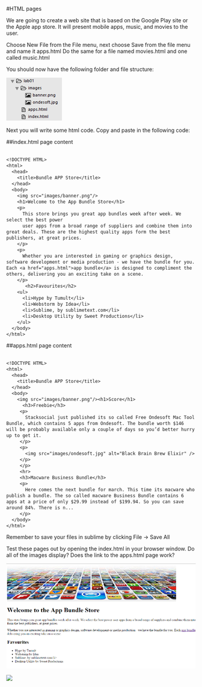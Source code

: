 #HTML pages

We are going to create a web site that is based on the Google Play site or the Apple app store. It will present mobile apps, music, and movies to the user.

Choose New File from the File menu, next choose Save from the file menu and name it apps.html
Do the same for a file named movies.html and one called music.html

You should now have the following folder and file structure:

![](./img/05.png)

Next you will write some html code. Copy and paste in the following code:

##index.html page content

~~~

<!DOCTYPE HTML>
<html>
  <head>
    <title>Bundle APP Store</title>
  </head>
  <body>
    <img src="images/banner.png"/>
    <h1>Welcome to the App Bundle Store</h1>
    <p>
      This store brings you great app bundles week after week. We select the best power 
      user apps from a broad range of suppliers and combine them into great deals. These are the highest quality apps form the best publishers, at great prices.  
    </p>
    <p>
      Whether you are interested in gaming or graphics design, software development or media production - we have the bundle for you. Each <a href="apps.html">app bundle</a> is designed to compliment the others, delivering you an exciting take on a scene.  
    </p>
       <h2>Favourites</h2>
    <ul>
      <li>Hype by Tumult</li>
      <li>Webstorm by Idea</li>
      <li>Sublime, by sublimetext.com</li>
      <li>Desktop Utility by Sweet Productions</li>
    </ul>
  </body>
</html>

~~~

##apps.html page content

~~~

<!DOCTYPE HTML>
<html>
  <head>
    <title>Bundle APP Store</title>
  </head>
  <body>
    <img src="images/banner.png"/><h1>Score</h1>
      <h3>Freebie</h3>
     <p>
       Stacksocial just published its so called Free Ondesoft Mac Tool Bundle, which contains 5 apps from Ondesoft. The bundle worth $146 will be probably available only a couple of days so you’d better hurry up to get it.
     </p>
     <p>
       <img src="images/ondesoft.jpg" alt="Black Brain Brew Elixir" />
     </p>
     </p>
     <hr>
     <h3>Macware Business Bundle</h3>
     <p>
       Here comes the next bundle for march. This time its macware who publish a bundle. The so called macware Business Bundle contains 6 apps at a price of only $29.99 instead of $199.94. So you can save around 84%. There is n...
     </p>
  </body>
</html>

~~~

Remember to save your files in sublime by clicking File -> Save All

Test these pages out by opening the index.html in your browser window. Do all of the images display? Does the link to the apps.html page work?

![](./img/07.png)

![](./img/08.png)

